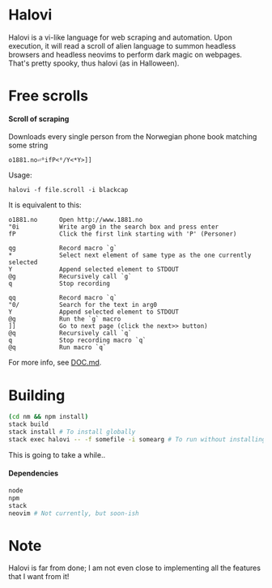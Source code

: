 # Halovi
Halovi is a vi-like language for web scraping and automation. Upon execution, it will read a scroll of alien language to summon headless browsers and headless neovims to perform dark magic on webpages. That's pretty spooky, thus halovi (as in Halloween).

# Free scrolls

#### Scroll of scraping
Downloads every single person from the Norwegian phone book matching some string
```
o1881.no⏎⁰ifP<⁰/Y<*Y>]]
```

Usage:
```
halovi -f file.scroll -i blackcap
```

It is equivalent to this:
```
o1881.no      Open http://www.1881.no
"0i           Write arg0 in the search box and press enter
fP            Click the first link starting with 'P' (Personer)

qg            Record macro `g`
*             Select next element of same type as the one currently selected
Y             Append selected element to STDOUT
@g            Recursively call `g`
q             Stop recording

qq            Record macro `q`
"0/           Search for the text in arg0
Y             Append selected element to STDOUT
@g            Run the `g` macro
]]            Go to next page (click the next>> button)
@q            Recursively call `q`
q             Stop recording macro `q`
@q            Run macro `q`
```

For more info, see [DOC.md](/DOC.md).

# Building

```bash
(cd nm && npm install)
stack build
stack install # To install globally
stack exec halovi -- -f somefile -i somearg # To run without installing
```

This is going to take a while..

#### Dependencies

```bash
node
npm
stack
neovim # Not currently, but soon-ish
```

# Note

Halovi is far from done; I am not even close to implementing all the features that I want from it!
